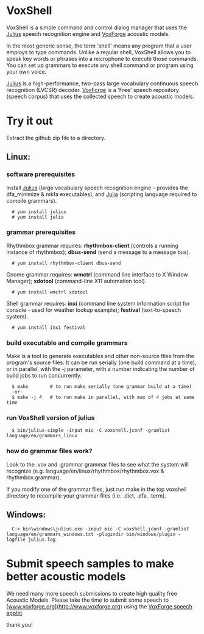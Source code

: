 # VoxShell

VoxShell is a simple command and control dialog manager that uses the [Julius](http://julius.osdn.jp/en_index.php)
speech recognition engine and [VoxForge](http://www.voxforge.org) acoustic models.

In the most generic sense, the term 'shell' means any program that a user
employs to type commands.  Unlike a regular shell, VoxShell allows 
you to speak key words or phrases into a microphone to execute those commands. 
You can set up grammars to execute any shell command or program using your 
own voice. 

[Julius](http://julius.osdn.jp/en_index.php) is a high-performance, two-pass large vocabulary continuous speech 
recognition (LVCSR) decoder.  [VoxForge](http://www.voxforge.org) is a 'Free' speech repository (speech 
corpus) that uses the collected speech to create acoustic models.

# Try it out

Extract the github zip file to a directory.

##  Linux:

### software prerequisites

  Install [Julius](http://julius.osdn.jp/en_index.php) (large vocabulary speech recognition engine - provides the dfa_minimize & mkfa executables), and [Julia](http://julialang.org/) (scripting language required  to compile  grammars).

      # yum install julius
      # yum install julia

### grammar prerequisites

  Rhythmbox grammar requires: **rhythmbox-client** (controls a running instance of rhythmbox); **dbus-send** (send a message to a message bus).

      # yum install rhythmbox-client dbus-send

  Gnome grammar requires: **wmctrl** (command line interface to X Window Manager); **xdotool** (command-line X11 automation tool).

      # yum install wmctrl xdotool

  Shell grammar requires: **inxi** (command line system information script for console - used for weather lookup example); **festival** (text-to-speech system).

      # yum install inxi festival

### build executable and compile grammars

  Make is a tool to generate executables and other non-source files from the program's source files.  It can be run serially (one build command at a time), or in parallel, with the -j parameter, with a number indicating the number of build jobs to run concurrently.

      $ make        # to run make serially (one grammar build at a time)
      -or-
      $ make -j 4   # to run make in parallel, with max of 4 jobs at same time

### run VoxShell version of julius
      
      $ bin/julius-simple -input mic -C voxshell.jconf -gramlist language/en/grammars_linux

### how do grammar files work?

Look to the .vox and .grammar grammar files to see what the system will recognize (e.g. language/en/linux/rhythmbox/rhythmbox.vox & rhythmbox.grammar).  

If you modify one of the grammar files, just run make in the top voxshell directory to recompile your grammar files (i.e. .dict, .dfa, .term).

##  Windows:

      C:> bin\windows\julius.exe -input mic -C voxshell.jconf -gramlist language/en/grammars_windows.txt -plugindir bin/windows/plugin -logfile julius.log  

# Submit speech samples to make better acoustic models

We need many more speech submissions to create high quality free Acoustic 
Models.  Please take the time to submit some speech to [www.voxforge.org](http://www.voxforge.org) using the [VoxForge speech applet](http://www.voxforge.org/home/read).

thank you!
